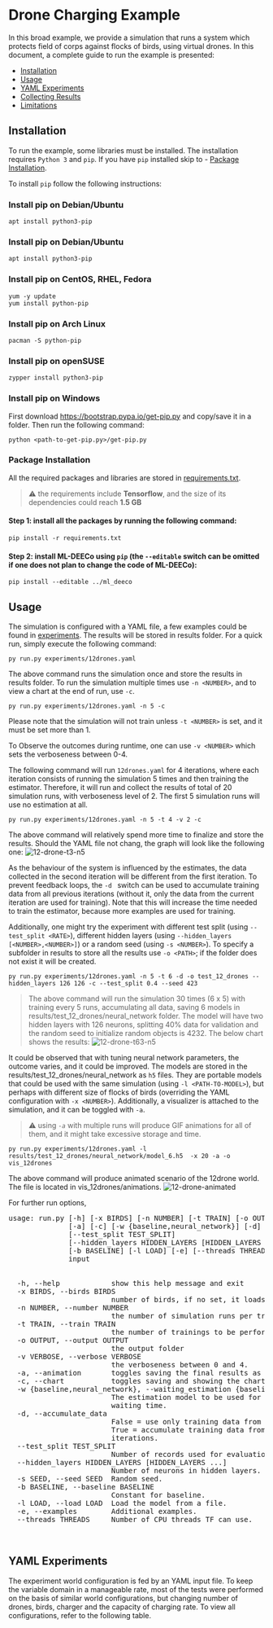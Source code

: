 # Drone Charging Example
In this broad example, we provide a simulation that runs a system which protects field of corps against flocks of birds, using virtual drones. In this document, a complete guide to run the example is presented:

- [Installation](#installation)
- [Usage](#usage)
- [YAML Experiments](#yaml-experiments)
- [Collecting Results](#results)
- [Limitations](#limitations)


## Installation
To run the example, some libraries must be installed. The installation requires `Python 3` and `pip`. If you have `pip` installed skip to - [Package Installation](#package-installation).

To install `pip` follow the following instructions:

### Install pip on Debian/Ubuntu 
```
apt install python3-pip            
```
### Install pip on Debian/Ubuntu
```
apt install python3-pip
```
### Install pip on CentOS, RHEL, Fedora
```
yum -y update
yum install python-pip
```
### Install pip on Arch Linux
```
pacman -S python-pip
```
### Install pip on openSUSE
```
zypper install python3-pip
```
### Install pip on Windows
First download https://bootstrap.pypa.io/get-pip.py and copy/save it in a folder. Then run the following command:
```
python <path-to-get-pip.py>/get-pip.py
```
### Package Installation
All the required packages and libraries are stored in [requirements.txt](requirements.txt).
> :warning: the requirements include **Tensorflow**, and the size of its dependencies could reach **1.5 GB**

#### Step 1: install all the packages by running the following command:
```
pip install -r requirements.txt
```
#### Step 2: install ML-DEECo using `pip` (the `--editable` switch can be omitted if one does not plan to change the code of ML-DEECo):
```
pip install --editable ../ml_deeco
```

## Usage
The simulation is configured with a YAML file, a few examples could be found in [experiments](/experiments/). The results will be stored in results folder. For a quick run, simply execute the following command:

```
py run.py experiments/12drones.yaml
```

The above command runs the simulation once and store the results in results folder. To run the simulation multiple times use `-n <NUMBER>`, and to view a chart at the end of run, use `-c`.


```
py run.py experiments/12drones.yaml -n 5 -c
```

Please note that the simulation will not train unless `-t <NUMBER>` is set, and it must be set more than 1. 

To Observe the outcomes during runtime, one can use `-v <NUMBER>` which sets the verboseness between 0-4. 

The following command will run `12drones.yaml` for 4 iterations, where each iteration consists of running the simulation 5 times and then training the estimator. Therefore, it will run and collect the results of total of 20 simulation runs, with verboseness level of 2. The first 5 simulation runs will use no estimation at all.

```
py run.py experiments/12drones.yaml -n 5 -t 4 -v 2 -c
```

The above command will relatively spend more time to finalize and store the results. Should the YAML file not chang, the graph will look like the following one:
![12-drone-t3-n5](results/output/12drones_neural_network.png)

As the behaviour of the system is influenced by the estimates, the data collected in the second iteration will be different from the first iteration. To prevent feedback loops, the `-d ` switch can be used to accumulate training data from all previous iterations (without it, only the data from the current iteration are used for training). Note that this will increase the time needed to train the estimator, because more examples are used for training. 

Additionally, one might try the experiment with different test split (using `--test_split <RATE>`), different hidden layers (using `--hidden_layers [<NUMBER>,<NUMBER>]`) or a random seed (using `-s <NUMBER>`). To specify a subfolder in results to store all the results use `-o <PATH>`; if the folder does not exist it will be created.

```
py run.py experiments/12drones.yaml -n 5 -t 6 -d -o test_12_drones --hidden_layers 126 126 -c --test_split 0.4 --seed 423
```
> The above command will run the simulation 30 times (6 x 5) with training every 5 runs, accumulating all data, saving 6 models in results/test_12_drones/neural_network folder. The model will have two hidden layers with 126 neurons, splitting 40% data for validation and the random seed to initialize random objects is 4232. The below chart shows the results:
![12-drone-t63-n5](results/test_12_drones/12drones_neural_network.png)

It could be observed that with tuning neural network parameters, the outcome varies, and it could be improved. The models are stored in the results/test_12_drones/neural_network as `h5` files. They are portable models that could be used with the same simulation (using `-l <PATH-TO-MODEL>`), but perhaps with different size of flocks of birds (overriding the YAML configuration with `-x <NUMBER>`). Additionally, a visualizer is attached to the simulation, and it can be toggled with `-a`.
> :warning: using *`-a`* with multiple runs will produce GIF animations for all of them, and it might take excessive storage and time.

```
py run.py experiments/12drones.yaml -l results/test_12_drones/neural_network/model_6.h5  -x 20 -a -o vis_12drones
```
The above command will produce animated scenario of the 12drone world. The file is located in vis_12drones/animations.
![12-drone-animated](results/vis_12drones/animations/12drones_1_1.gif)

For further run options, 
<pre>
usage: run.py [-h] [-x BIRDS] [-n NUMBER] [-t TRAIN] [-o OUTPUT] [-v VERBOSE]
              [-a] [-c] [-w {baseline,neural_network}] [-d]
              [--test_split TEST_SPLIT]
              [--hidden_layers HIDDEN_LAYERS [HIDDEN_LAYERS ...]] [-s SEED]
              [-b BASELINE] [-l LOAD] [-e] [--threads THREADS]
              input
         

  -h, --help            show this help message and exit
  -x BIRDS, --birds BIRDS 
                        number of birds, if no set, it loads from yaml file.
  -n NUMBER, --number NUMBER
                        the number of simulation runs per training.
  -t TRAIN, --train TRAIN
                        the number of trainings to be performed.
  -o OUTPUT, --output OUTPUT
                        the output folder
  -v VERBOSE, --verbose VERBOSE
                        the verboseness between 0 and 4.
  -a, --animation       toggles saving the final results as a GIF animation.
  -c, --chart           toggles saving and showing the charts.
  -w {baseline,neural_network}, --waiting_estimation {baseline,neural_network}
                        The estimation model to be used for predicting charger
                        waiting time.
  -d, --accumulate_data
                        False = use only training data from last iteration.
                        True = accumulate training data from all previous
                        iterations.
  --test_split TEST_SPLIT
                        Number of records used for evaluation.
  --hidden_layers HIDDEN_LAYERS [HIDDEN_LAYERS ...]
                        Number of neurons in hidden layers.
  -s SEED, --seed SEED  Random seed.
  -b BASELINE, --baseline BASELINE
                        Constant for baseline.
  -l LOAD, --load LOAD  Load the model from a file.
  -e, --examples        Additional examples.
  --threads THREADS     Number of CPU threads TF can use.

  </pre>  

  ## YAML Experiments
  The experiment world configuration is fed by an YAML input file. To keep the variable domain in a manageable rate, most of the tests were performed on the basis of similar world configurations, but changing number of drones, birds, charger and the capacity of charging rate. To view all configurations, refer to the following table.
